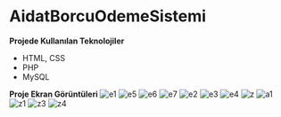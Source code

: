 # AidatBorcuOdemeSistemi
**Projede Kullanılan Teknolojiler**

- HTML, CSS
- PHP
- MySQL

**Proje Ekran Görüntüleri**
![e1](https://user-images.githubusercontent.com/103040020/161766197-1c5c5e13-38d1-42e4-af91-83face5307c7.PNG)
![e5](https://user-images.githubusercontent.com/103040020/161766229-2075c676-14aa-4ad9-ba19-a92bb2ffae51.PNG)
![e6](https://user-images.githubusercontent.com/103040020/161766235-2ae928a8-c993-4309-be3a-f2f44e83bb40.PNG)
![e7](https://user-images.githubusercontent.com/103040020/161766241-b284cf52-bb98-4744-b52d-e8d48fd96c7b.PNG)
![e2](https://user-images.githubusercontent.com/103040020/161766255-af4e6d0b-77e9-4906-873c-630d16e80999.PNG)
![e3](https://user-images.githubusercontent.com/103040020/161766283-c9ea05cf-c610-4a7e-9e1a-ec1f0b4de419.PNG)
![e4](https://user-images.githubusercontent.com/103040020/161766339-180b159e-c30d-4e7d-9eb4-7279229e607a.PNG)
![z](https://user-images.githubusercontent.com/103040020/161766372-2386f196-28b2-4d1a-aa9c-f0df4d72296a.PNG)
![a1](https://user-images.githubusercontent.com/103040020/161766387-746eb1a1-e1ba-492d-9f9a-aff0a7923d91.PNG)
![z1](https://user-images.githubusercontent.com/103040020/161766413-176ac9b2-4efb-4991-8bf4-2140c66387cd.PNG)
![z3](https://user-images.githubusercontent.com/103040020/161766431-b98a448e-3306-4f63-bdb8-088481468b54.PNG)
![z4](https://user-images.githubusercontent.com/103040020/161766469-6e7e3481-a594-4244-b51e-6acaa3381d3e.PNG)



